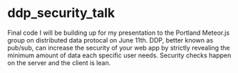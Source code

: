 # ddp_security_talk

Final code I will be building up for my presentation to the Portland Meteor.js group on distributed data protocal on June 11th.
DDP, better known as pub/sub, can increase the security of your web app by strictly revealing the minimum amount of data 
each specific user needs.  Security checks happen on the server and the client is lean.

